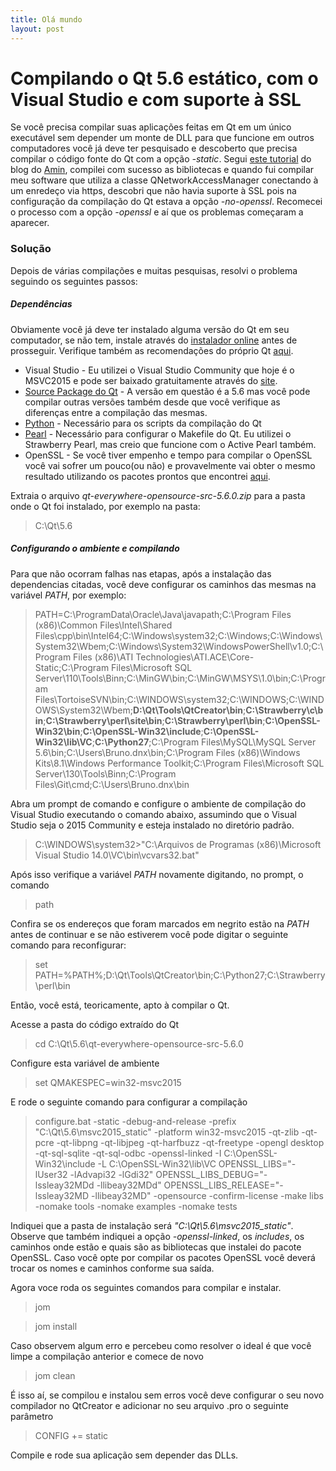 ```yaml
---
title: Olá mundo
layout: post
---
```


# Compilando o Qt 5.6 estático, com o Visual Studio e com suporte à SSL
Se você precisa compilar suas aplicações feitas em Qt em um único executável sem depender um monte de DLL para que funcione em outros computadores você já deve ter pesquisado e descoberto que precisa compilar o código fonte do Qt com a opção *-static*.
Segui [este tutorial][tutorial] do blog do [Amin], compilei com sucesso as bibliotecas e quando fui compilar meu software que utiliza a classe QNetworkAccessManager conectando à um enredeço via https, descobri que não havia suporte à SSL pois na configuração da compilação do Qt estava a opção *-no-openssl*. Recomecei o processo com a opção *-openssl* e aí que os problemas começaram a aparecer.

### Solução
Depois de várias compilações e muitas pesquisas, resolvi o problema seguindo os seguintes passos:
##### Dependências
Obviamente você já deve ter instalado alguma versão do Qt em seu computador, se não tem, instale através do [instalador online][qt-online] antes de prosseguir. Verifique também as recomendações do próprio Qt [aqui][qt-msvc-build].
- Visual Studio - Eu utilizei o Visual Studio Community que hoje é o MSVC2015 e pode ser baixado gratuitamente através do [site][vs-commu].
- [Source Package do Qt] - A versão em questão é a 5.6 mas você pode compilar outras versões também desde que você verifique as diferenças entre a compilação das mesmas.
- [Python] - Necessário para os scripts da compilação do Qt
- [Pearl] - Necessário para configurar o Makefile do Qt. Eu utilizei o Strawberry Pearl, mas creio que funcione com o Active Pearl também.
- OpenSSL - Se você tiver empenho e tempo para compilar o OpenSSL você vai sofrer um pouco(ou não) e provavelmente vai obter o mesmo resultado utilizando os pacotes prontos que encontrei [aqui][openssl-slproweb].

Extraia o arquivo *qt-everywhere-opensource-src-5.6.0.zip* para a pasta onde o Qt foi instalado, por exemplo na pasta:
> C:\Qt\5.6

##### Configurando o ambiente e compilando
Para que não ocorram falhas nas etapas, após a instalação das dependencias citadas, você deve configurar os caminhos das mesmas na variável *PATH*, por exemplo:
> PATH=C:\ProgramData\Oracle\Java\javapath;C:\Program Files (x86)\Common Files\Intel\Shared Files\cpp\bin\Intel64;C:\Windows\system32;C:\Windows;C:\Windows\System32\Wbem;C:\Windows\System32\WindowsPowerShell\v1.0\;C:\Program Files (x86)\ATI Technologies\ATI.ACE\Core-Static;C:\Program Files\Microsoft SQL Server\110\Tools\Binn\;C:\MinGW\bin;C:\MinGW\MSYS\1.0\bin;C:\Program Files\TortoiseSVN\bin;C:\WINDOWS\system32;C:\WINDOWS;C:\WINDOWS\System32\Wbem;**D:\Qt\Tools\QtCreator\bin**;**C:\Strawberry\c\bin**;**C:\Strawberry\perl\site\bin**;**C:\Strawberry\perl\bin**;**C:\OpenSSL-Win32\bin**;**C:\OpenSSL-Win32\include**;**C:\OpenSSL-Win32\lib\VC**;**C:\Python27**;C:\Program Files\MySQL\MySQL Server 5.6\bin;C:\Users\Bruno\.dnx\bin;C:\Program Files (x86)\Windows Kits\8.1\Windows Performance Toolkit\;C:\Program Files\Microsoft SQL Server\130\Tools\Binn\;C:\Program Files\Git\cmd;C:\Users\Bruno\.dnx\bin

Abra um prompt de comando e configure o ambiente de compilação do Visual Studio executando o comando abaixo, assumindo que o Visual Studio seja o 2015 Community e esteja instalado no diretório padrão.
> C:\WINDOWS\system32>"C:\Arquivos de Programas (x86)\Microsoft Visual Studio 14.0\VC\bin\vcvars32.bat"

Após isso verifique a variável *PATH* novamente digitando, no prompt, o comando
> path

Confira se os endereços que foram marcados em negrito estão na *PATH* antes de continuar e se não estiverem você pode digitar o seguinte comando para reconfigurar:
> set PATH=%PATH%;D:\Qt\Tools\QtCreator\bin;C:\Python27;C:\Strawberry\perl\bin

Então, você está, teoricamente, apto à compilar o Qt.

Acesse a pasta do código extraído do Qt
> cd C:\Qt\5.6\qt-everywhere-opensource-src-5.6.0

Configure esta variável de ambiente
> set QMAKESPEC=win32-msvc2015

E rode o seguinte comando para configurar a compilação
> configure.bat -static -debug-and-release -prefix "C:\Qt\5.6\msvc2015_static" -platform win32-msvc2015 -qt-zlib -qt-pcre -qt-libpng -qt-libjpeg -qt-harfbuzz -qt-freetype -opengl desktop -qt-sql-sqlite -qt-sql-odbc -openssl-linked -I C:\OpenSSL-Win32\include -L C:\OpenSSL-Win32\lib\VC OPENSSL_LIBS="-lUser32 -lAdvapi32 -lGdi32" OPENSSL_LIBS_DEBUG="-lssleay32MDd -llibeay32MDd" OPENSSL_LIBS_RELEASE="-lssleay32MD -llibeay32MD" -opensource -confirm-license -make libs -nomake tools -nomake examples -nomake tests

Indiquei que a pasta de instalação será *"C:\Qt\5.6\msvc2015_static"*. Observe que também indiquei a opção *-openssl-linked*, os *includes*, os caminhos onde estão e quais são as bibliotecas que instalei do pacote OpenSSL. Caso você opte por compilar os pacotes OpenSSL você deverá trocar os nomes e caminhos conforme sua saída.

Agora voce roda os seguintes comandos para compilar e instalar.
> jom

> jom install

Caso observem algum erro e percebeu como resolver o ideal é que você limpe a compilação anterior e comece de novo
> jom clean

É isso aí, se compilou e instalou sem erros você deve configurar o seu novo compilador no QtCreator e adicionar no seu arquivo .pro o seguinte parâmetro
> CONFIG += static

Compile e rode sua aplicação sem depender das DLLs.

   [tutorial]: <https://amin-ahmadi.com/2015/07/03/how-to-build-qt-5-5-static-libraries-using-any-microsoft-visual-c-compiler/>
   [amin]: <https://amin-ahmadi.com/>
   [python]: <https://www.python.org/downloads/release/python-2710/>
   [pearl]: <http://strawberryperl.com/>
   [qt-msvc-build]: <https://wiki.qt.io/Building_Qt_Desktop_for_Windows_with_MSVC>
   [openssl-slproweb]: <http://slproweb.com/download/Win32OpenSSL-1_0_2g.exe>
   [vs-commu]: <https://go.microsoft.com/fwlink/?LinkId=691978&clcid=0x416>
   [qt-online]: <http://download.qt.io/official_releases/online_installers/qt-unified-windows-x86-online.exe>
   [Source Package do Qt]: <http://download.qt.io/official_releases/qt/5.6/5.6.0/single/qt-everywhere-opensource-src-5.6.0.zip>

